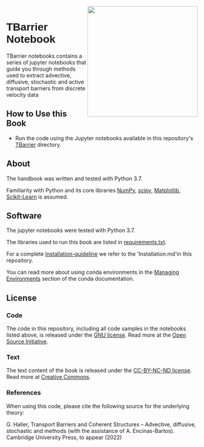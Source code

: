 <img src="docs/images/logo.png" width="290" align="right">

<h1 style="font-family:Helvetica;" align="left">
    TBarrier Notebook
</h1>

TBarrier notebooks contains a series of jupyter notebooks that guide you  through methods used to extract advective, diffusive, stochastic and active transport barriers from discrete velocity data

## How to Use this Book

- Run the code using the Jupyter notebooks available in this repository's [TBarrier](TBarrier) directory.

## About

The handbook was written and tested with Python 3.7.

Familiarity with Python and its core libraries [NumPy](http://numpy.org), [scipy](https://scipy.org/), [Matplotlib](http://matplotlib.org), [Scikit-Learn](http://scikit-learn.org) is assumed.

## Software

The jupyter notebooks were tested with Python 3.7.

The libraries used to run this book are listed in [requirements.txt](requirements.txt).

For a complete [Installation-guideline](Installation.md) we refer to the 'Installation.md'in this repository.

You can read more about using conda environments in the [Managing Environments](http://conda.pydata.org/docs/using/envs.html) section of the conda documentation.

## License

### Code
The code in this repository, including all code samples in the notebooks listed above, is released under the [GNU license](LICENSE-CODE). Read more at the [Open Source Initiative](https://opensource.org/osd).

### Text
The text content of the book is released under the [CC-BY-NC-ND license](LICENSE-TEXT). Read more at [Creative Commons](https://creativecommons.org/licenses/by-nc-nd/3.0/us/legalcode).

### References

When using this code, please cite the following source for the underlying theory:
 
G. Haller, Transport Barriers and Coherent Structures – Advective, diffusive, stochastic and methods (with the assistance of A. Encinas-Bartos). Cambridge University Press, to appear (2022)
